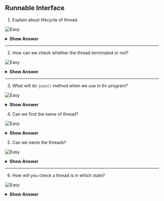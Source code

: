 ## Runnable Interface

1. Explain about lifecycle of thread.

![Easy](https://github.com/revaturelabs/interviewquestions/blob/dev/ComplexityTags/simple%20(2).svg)
<details>
<summary><b> Show Answer </b></summary>
<blockquote>

- We have 5 states in the lifecycle of the thread. There are,
  - **New** – Thread begins the lifecycle, at the time of creating object for `Thread` class. (Newly born thread)
  - **Runnable** – Thread starts its execution in JVM but waiting for resource allocation.
  - **Running** –  Thread is running in JVM
  - **Blocked** –  Thread will be alive but blocked for monitor lock.
  - **Terminated** – Thread stops its execution. (Either by completing the execution or by terminated abruptly).
</blockquote>
</details>

---

2. How can we check whether the thread terminated or not?

![Easy](https://github.com/revaturelabs/interviewquestions/blob/dev/ComplexityTags/simple%20(2).svg)
<details>
<summary><b> Show Answer </b></summary>

>We can use `isAlive()` method that returns a boolean value whether the thread is on process or not.

``` java 
import java.util.Random;
import java.util.Scanner;

public class Main {
	public static void main(String[] args) {
		Thread th = new Thread(()->{
			for(int i=0; i<10; i++) {
				System.out.println("Hello");
				try {Thread.sleep(1000);} catch(InterruptedException e){ };
			}
		});
		th.start();
		System.out.println(th.isAlive()); // true
	}
}
```

>`isAlive()` will give `true` because the thread is not terminated.
</details>

---

3. What will do `join()` method when we use in  thr program?
	
![Easy](https://github.com/revaturelabs/interviewquestions/blob/dev/ComplexityTags/simple%20(2).svg)
<details>
<summary><b> Show Answer </b></summary>
<blockquote>

- The method `join()` from Thread that is used to allow the thread to complete its execution  where another thread is waiting.
- The method `join()` will throw `InterruptedException`.
</blockquote>

``` java 
public class Main {
	public static void main(String[] args) throws InterruptedException {
		Thread th = new Thread(()->{
			for(int i=0; i<5; i++) {
				System.out.println("Hello");
				try {Thread.sleep(1000);} catch(InterruptedException e){ };
			}
		});
		th.start();
		th.join();
		System.out.println("The main thread");
	}
}

```
**Output**
```
Hello
Hello
Hello
Hello
Hello
The main thread
```
<blockquote>

- Here the `The main thread` is printed at last. 
- If the method `join` is not called, the main thread is executed and it will be in dead state.
- When `join()` method is called, the main is in waiting state. After the completion other, the main thread is executed.
</blockquote>
</details>

4. Can we find the name of thread?

![Easy](https://github.com/revaturelabs/interviewquestions/blob/dev/ComplexityTags/simple%20(2).svg)
<details>
<summary><b> Show Answer </b></summary>
<blockquote>

  Yes, we find the name of thread Using `getName()` method that returns a string which shows the name of the thread.
</blockquote>

``` java
public class Main {
	public static void main(String[] args) throws InterruptedException {
		Thread th = new Thread(()->{
			for(int i=0; i<5; i++) {
				System.out.println("Hello");
				try {Thread.sleep(1000);} catch(InterruptedException e){ };
			}
		});
		System.out.println(th.getName())  //Thread-0;
	}
}
```
</details>

5. Can we name the threads?

![Easy](https://github.com/revaturelabs/interviewquestions/blob/dev/ComplexityTags/simple%20(2).svg)
<details>
    <summary><b> Show Answer </b></summary> 

>Yes, we can give the name for thread in two ways.
  >1. We can use this `setName()` method to give name to thread.
   ``` java
   public class Main {
		public static void main(String[] args) throws InterruptedException {
			Thread th = new Thread(()->{
				for(int i=0; i<5; i++) {
					System.out.println("Hello");
					try {Thread.sleep(1000);} catch(InterruptedException e){ };
				}
			});
			th.setName("Hello");
			System.out.println(th.getName());  //Hello
		}
	}
	```
   >2. While creation itself we can give the name.
	``` java
   public class Main {
		public static void main(String[] args) throws InterruptedException {
			Thread th = new Thread(()->{
				for(int i=0; i<5; i++) {
					System.out.println("Hello");
					try {Thread.sleep(1000);} catch(InterruptedException e){ };
				}
			},"Hello");
			System.out.println(th.getName());  //Hello
		}
	}
```
						  
</details>

----

6. How will you check a thread is in which state?
	
![Easy](https://github.com/revaturelabs/interviewquestions/blob/dev/ComplexityTags/simple%20(2).svg)
<details>
<summary><b> Show Answer <b></summary>
<blockquote>

- We can call `getState()` using the object of the thread.
- It will give the state of the thread.
</blockquote>
</details>
